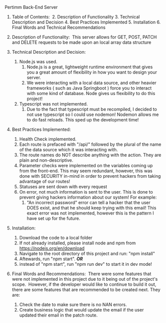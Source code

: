 Pertimm Back-End Server

1. Table of Contents:&nbsp;
    2. Description of Functionality
    3. Technical Description and Decision
    4. Best Practices Implemented
    5. Installation
    6. Final Words and Technical Recommendations

2. Description of Functionality:&nbsp;
    This server allows for GET, POST, PATCH and DELETE requests to be made upon an local array data structure

3. Technical Description and Decision:&nbsp;
    1. Node.js was used.
        1. Node.js is a great, lightweight runtime environment that gives you a great amount of flexibility in how you want to design your server.
        2. We were interacting with a local data source, and other heavier frameworks ( such as Java Springboot ) force you to interact with some kind of database. Node gives us flexibility to do this project!
    2. Typescript was not implemented.
        1. Due to the fact that typescript must be recompiled, I decided to not use typescript so I could use nodemon! Nodemon allows me to do fast reloads. This sped up the development time!

4. Best Practices Implemented:&nbsp;
    1. Health Check implemented.
    2. Each route is prefaced with "/api/" followed by the plural of the name of the data source which it was interacting with.
    3. The route names do NOT describe anything with the action. They are plain and non-descriptive.
    4. Parameter checks were implemented on the variables coming up from the front-end. This may seem redundant, however, this was done with SECURITY in-mind in order to prevent hackers from taking advantage of our routes!
    5. Statuses are sent down with every request
    6. On error, not much information is sent to the user. This is done to prevent giving hackers information about our system! For example:
        1. "An incorrect password" error can tell a hacker that the user DOES exist, and that he should keep trying with this email! This exact error was not implemented, however this is the pattern I have set up for the future.

5. Installation:&nbsp;
    1. Download the code to a local folder
    2. If not already installed, please install node and npm from https://nodejs.org/en/download
    3. Navigate to the root directory of this project and run: "npm install"
    4. Aftewards, run "npm start".
    ***OR***
    5. instead of "npm start", run "npm run dev" to start it in dev mode!

6. Final Words and Recommendations:&nbsp;
    There were some features that were not implemented in this project due to it being out of the project's scope.&nbsp;
    However, if the developer would like to continue to build it out, there are some features that are recommended to be created next. They are:&nbsp;
    1. Check the date to make sure there is no NAN errors.
    2. Create business logic that would update the email if the user updated their email in the patch route.